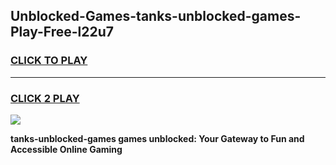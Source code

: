 
## Unblocked-Games-tanks-unblocked-games-Play-Free-l22u7
<h3>
<a href="https://premium76.site?title=tanks-unblocked-games&ref=21A">CLICK TO PLAY</a></h3>
<hr>

<h3>
<a href="https://premium76.site?title=tanks-unblocked-games&ref=21A">CLICK 2 PLAY</a>
  
</h3>

<a href="https://premium76.site?title=tanks-unblocked-games&ref=21A"><img src="https://clearcache.store/games.png"></a>


**tanks-unblocked-games games unblocked: Your Gateway to Fun and Accessible Online Gaming**

